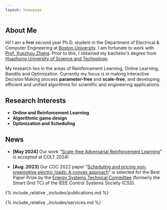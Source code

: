 ```yaml
---
layout: homepage
---
```


## About Me

Hi! I am a ~~first~~ second year Ph.D. student in the Department of Electrical & Computer Engineering at [Boston University](https://www.bu.edu/eng/academics/departments-and-divisions/electrical-and-computer-engineering/). I am fortunate to work with [Prof. Xuezhou Zhang](https://zhangxz1123.github.io/). Prior to this, I obtained my bachelor’s degree from [Huazhong University of Science and Technology](https://eic.hust.edu.cn/).

My research lies in the areas of Reinforcement Learning, Online Learning, Bandits and Optimization. Currently my focus is in making Interactive Decision Making process **parameter-free** and **scale-free**, and developing efficient and unified algorithms for scientific and engineering applications. 

## Research Interests

- **Online and Reinforcement Learning**
- **Algorithmic game design**
- **Optimization and Scheduling**

## News

- **[May 2024]** Our work “[Scale-free Adversarial Reinforcement Learning](https://arxiv.org/abs/2403.00930)” is accepted at COLT 2024!

- **[Aug. 2023]** Our CDC 2022 paper “[Scheduling and pricing non-preemptive electric loads: A convex approach](https://ieeexplore.ieee.org/document/9993199)” is selected for the Best Paper Prize by the [Energy Systems Technical Committee](https://ieeecss.org/technical-committee/energy-systems) (formerly the Smart Grid TC) of the IEEE Control Systems Society (CSS).

{% include_relative _includes/publications.md %}

{% include_relative _includes/services.md %}

